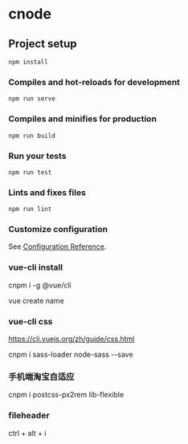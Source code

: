 # cnode

## Project setup
```
npm install
```

### Compiles and hot-reloads for development
```
npm run serve
```

### Compiles and minifies for production
```
npm run build
```

### Run your tests
```
npm run test
```

### Lints and fixes files
```
npm run lint
```

### Customize configuration
See [Configuration Reference](https://cli.vuejs.org/config/).

### vue-cli install

cnpm i -g @vue/cli

vue create name

### vue-cli css

https://cli.vuejs.org/zh/guide/css.html

cnpm i sass-loader node-sass --save

### 手机端淘宝自适应
cnpm i postcss-px2rem lib-flexible 

### fileheader

ctrl + alt + i
